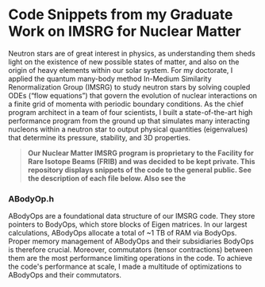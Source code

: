 # Code Snippets from my Graduate Work on IMSRG for Nuclear Matter
Neutron stars are of great interest in physics, as understanding them sheds light on the existence of new possible
states of matter, and also on the origin of heavy elements within our solar system. For my doctorate, I applied the quantum many-body method
In-Medium Similarity Renormalization Group (IMSRG) to study neutron stars by solving coupled ODEs (“flow equations”) 
that govern the evolution of nuclear interactions on a finite grid of momenta with periodic boundary conditions. 
As the chief program architect in a team of four scientists, I built a state-of-the-art high performance program from
the ground up that simulates many interacting nucleons within a neutron star to output physical quantities 
(eigenvalues) that determine its pressure, stability, and 3D properties.

> **Our Nuclear Matter IMSRG program is proprietary to the Facility for Rare Isotope Beams (FRIB) and was decided to be kept private.
This repository displays snippets of the code to the general public. See the description of each file below. Also see the**
### ABodyOp.h
ABodyOps are a foundational data structure of our IMSRG code. They store pointers to BodyOps, which store blocks of Eigen matrices. 
In our largest calculations, ABodyOps allocate a total of ~1 TB of RAM via BodyOps. Proper memory management of ABodyOps 
and their subsidiaries BodyOps is therefore crucial. Moreover, commutators (tensor contractions) between them are the most performance 
limiting operations in the code. To achieve the code's performance at scale, I made a multitude of optimizations to ABodyOps and their commutators.
